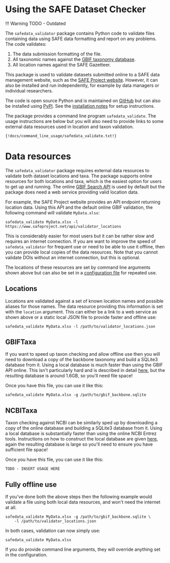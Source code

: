 # Using the SAFE Dataset Checker

!!! Warning
    TODO - Outdated


The  `safedata_validator` package contains Python code to validate files
containing data using SAFE data formatting  and report on any problems. The code
validates:

  1. The data submission formatting of the file.
  1. All taxonomic names against the [GBIF taxonomy
     database](../install/gbif_validation.md).
  1. All location names against the SAFE Gazetteer.

This package is used to validate datasets submitted online to a SAFE data
management website, such as the  [SAFE Project
website](https://safeproject.net/datasets/submit_dataset). However, it can also
be installed and run independently, for example by data managers or individual
researchers.

The code is open source Python and  is maintained on
[GitHub](https://github.com/ImperialCollegeLondon/safedata_validator) but  can
also be installed using  [PyPI](https://pypi.org/project/safedata-validator).
See the [installation notes](../install/install.md) for setup instructions.

The package provides a command line program `safedata_validate`. The usage
instructions are below but you will also need to provide links to some external
data resources used in location and taxon validation.


```sh
{!docs/command_line_usage/safedata_validate.txt!}
```

# Data resources

The `safedata_validator` package requires external data resources to validate
both dataset locations and taxa. The package supports online resources for both
locations and taxa, which is the easiest option for users to get up and running.
The online [GBIF  Search API](https://www.gbif.org/developer/species) is used by
default but the package does need a web service providing valid location data.

For example, the SAFE Project  website provides an API endpoint returning
location data. Using this API and the default online GBIF validation, the
following command will validate `MyData.xlsx`:  

    safedata_validate MyData.xlsx -l https://www.safeproject.net/api/validator_locations

This is considerably easier for most users but it can be rather slow and
requires an internet connection. If you are want to improve the speed of
`safedata_validator` for frequent use  or need to be able to use it offline,
then you can provide local copies of the data resources. Note that you cannot
validate DOIs without an internet connection, but this is optional.

The locations of these resources are set by command line arguments shown above
but  can also be set in a [configuration file](usage.md#configuration-file) for
repeated use.

## Locations

Locations are validated against a set of known location names and possible
aliases for those names. The data resource providing this information is set
with the `location` argument. This can either be a link to a web service as
shown above or a static local JSON file to provide faster and offline use:

    safedata_validate MyData.xlsx -l /path/to/validator_locations.json

## GBIFTaxa

If you  want to speed up taxon checking and allow offline use then you will need
to download a copy of the backbone taxonomy and build a SQLite3 database from
it. Using a local database is  much faster than using the GBIF API online. This
isn't particularly hard and is described in detail [here](build_local_gbif.md),
but the resulting database is around 1.6GB, so you'll need file space!

Once you have this file, you can use it like this:

    safedata_validate MyData.xlsx -g /path/to/gbif_backbone.sqlite

## NCBITaxa

Taxon checking against NCBI can be similarly sped up by downloading a copy of the online database and building a SQLite3 database from it. Using a local database is substantially faster than using the online NCBI Entrez tools. Instructions on how to construct the local database are given [here](../install/build_local_ncbi.md), again the resulting database is large so you'll need to ensure you have sufficient file space!

Once you have this file, you can use it like this:

    TODO - INSERT USAGE HERE

## Fully offline use

If you've done both the above steps then the following example would validate a
file using both local data resources, and won't need the internet at all.

    safedata_validate MyData.xlsx -g /path/to/gbif_backbone.sqlite \
        -l /path/to/validator_locations.json

In both cases, validation can now simply use:

    safedata_validate MyData.xlsx

If you do provide command line arguments, they will override anything set in the
configuration.
